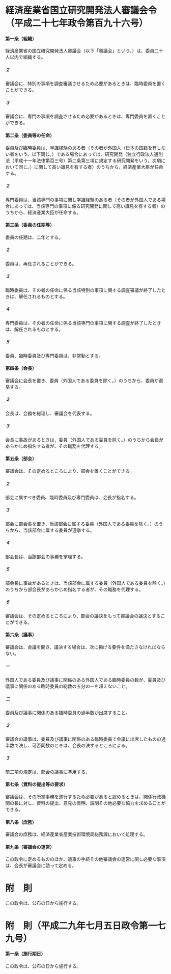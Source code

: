 # 経済産業省国立研究開発法人審議会令（平成二十七年政令第百九十六号）
#### 第一条（組織）
経済産業省の国立研究開発法人審議会（以下「審議会」という。）は、委員二十人以内で組織する。
##### ２
審議会に、特別の事項を調査審議させるため必要があるときは、臨時委員を置くことができる。
##### ３
審議会に、専門の事項を調査させるため必要があるときは、専門委員を置くことができる。
#### 第二条（委員等の任命）
委員及び臨時委員は、学識経験のある者（その者が外国人（日本の国籍を有しない者をいう。以下同じ。）である場合にあっては、研究開発（独立行政法人通則法（平成十一年法律第百三号）第二条第三項に規定する研究開発をいう。次項において同じ。）に関して高い識見を有する者）のうちから、経済産業大臣が任命する。
##### ２
専門委員は、当該専門の事項に関し学識経験のある者（その者が外国人である場合にあっては、当該専門の事項に係る研究開発に関して高い識見を有する者）のうちから、経済産業大臣が任命する。
#### 第三条（委員の任期等）
委員の任期は、二年とする。
##### ２
委員は、再任されることができる。
##### ３
臨時委員は、その者の任命に係る当該特別の事項に関する調査審議が終了したときは、解任されるものとする。
##### ４
専門委員は、その者の任命に係る当該専門の事項に関する調査が終了したときは、解任されるものとする。
##### ５
委員、臨時委員及び専門委員は、非常勤とする。
#### 第四条（会長）
審議会に会長を置き、委員（外国人である委員を除く。）のうちから、委員が選挙する。
##### ２
会長は、会務を総理し、審議会を代表する。
##### ３
会長に事故があるときは、委員（外国人である委員を除く。）のうちから会長があらかじめ指名する者が、その職務を代理する。
#### 第五条（部会）
審議会は、その定めるところにより、部会を置くことができる。
##### ２
部会に属すべき委員、臨時委員及び専門委員は、会長が指名する。
##### ３
部会に部会長を置き、当該部会に属する委員（外国人である委員を除く。）のうちから、当該部会に属する委員が選挙する。
##### ４
部会長は、当該部会の事務を掌理する。
##### ５
部会長に事故があるときは、当該部会に属する委員（外国人である委員を除く。）のうちから部会長があらかじめ指名する者が、その職務を代理する。
##### ６
審議会は、その定めるところにより、部会の議決をもって審議会の議決とすることができる。
#### 第六条（議事）
審議会は、会議を開き、議決する場合は、次に掲げる要件を満たさなければならない。
##### 一
外国人である委員及び議事に関係のある外国人である臨時委員の数が、委員及び議事に関係のある臨時委員の総数の五分の一を超えないこと。
##### 二
委員及び議事に関係のある臨時委員の過半数が出席すること。
##### ２
審議会の議事は、委員及び議事に関係のある臨時委員で会議に出席したものの過半数で決し、可否同数のときは、会長の決するところによる。
##### ３
前二項の規定は、部会の議事に準用する。
#### 第七条（資料の提出等の要求）
審議会は、その所掌事務を遂行するため必要があると認めるときは、関係行政機関の長に対し、資料の提出、意見の表明、説明その他必要な協力を求めることができる。
#### 第八条（庶務）
審議会の庶務は、経済産業省産業技術環境局総務課において処理する。
#### 第九条（審議会の運営）
この政令に定めるもののほか、議事の手続その他審議会の運営に関し必要な事項は、会長が審議会に諮って定める。
# 附　則
この政令は、公布の日から施行する。
# 附　則（平成二九年七月五日政令第一七九号）
#### 第一条（施行期日）
この政令は、公布の日から施行する。
